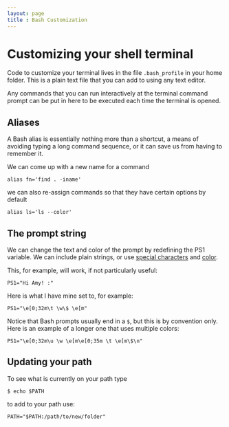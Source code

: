 ```yaml
---
layout: page
title : Bash Customization
---
```


Customizing your shell terminal
===============================

Code to customize your terminal lives in the file `.bash_profile` in your home folder. This is a plain text file that you can add to using any text editor.

Any commands that you can run interactively at the terminal command prompt can be put in here to be executed each time the terminal is opened.

Aliases
-------

A Bash alias is essentially nothing more than a shortcut, a means of avoiding typing a long command sequence, or it can save us from having to remember it.

We can come up with a new name for a command 

`alias fn='find . -iname'`

we can also re-assign commands so that they have certain options by default

`alias ls='ls --color'`

The prompt string
--------------------

We can change the text and color of the prompt by redefining the PS1 variable. We can include plain strings, or use [special characters](http://www.cyberciti.biz/tips/howto-linux-unix-bash-shell-setup-prompt.html) and [color](http://www.cyberciti.biz/faq/bash-shell-change-the-color-of-my-shell-prompt-under-linux-or-unix/).

This, for example, will work, if not particularly useful:

`PS1="Hi Amy! :"`

Here is what I have mine set to, for example:

`PS1="\e[0;32m\t \w\$ \e[m"`

Notice that Bash prompts usually end in a `$`, but this is by convention only. Here is an example of a longer one that uses multiple colors:

`PS1="\e[0;32m\u \w \e[m\e[0;35m \t \e[m\$\n"`

Updating your path
------------------

To see what is currently on your path type

`$ echo $PATH`

to add to your path use:

`PATH="$PATH:/path/to/new/folder"`